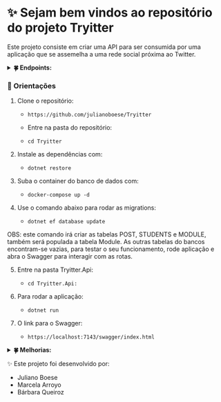 # ✨ Sejam bem vindos ao repositório do projeto Tryitter

Este projeto consiste em criar uma API para ser consumida por uma aplicação que se assemelha a uma rede social próxima ao Twitter.

<details>
<summary><strong>🍀 Endpoints:</strong></summary><br />

  - Fazer o login
  - Buscar todos os posts
  - Buscar post por id do estudante
  - Buscar último post de um estudante
  - Adicionar post
  - Atualizar post
  - Deletar post
  - Buscar todos estudantes
  - Buscar por id um estudante
  - Adicionar um estudante
  - Atualizar um estudante
  - Deletar um estudante
</details>

### 🔎 Orientações

1. Clone o repositório:

   - `https://github.com/julianoboese/Tryitter`

   - Entre na pasta do repositório:

    - `cd Tryitter`
  

2. Instale as dependências com:
   
     -  `dotnet restore`

3. Suba o container do banco de dados com:
   
     - `docker-compose up -d`

4. Use o comando abaixo para rodar as migrations:
   
   - `dotnet ef database update`
  
  OBS: este comando irá criar as tabelas POST, STUDENTS e MODULE, também será populada a tabela Module. As outras tabelas do bancos encontram-se vazias, para testar o seu funcionamento, rode aplicação e abra o Swagger para interagir com as rotas.

5. Entre na pasta Tryitter.Api:
   
   - `cd Tryitter.Api:`

6. Para rodar a aplicação:
   
   - `dotnet run`

7. O link para o Swagger:
     - `https://localhost:7143/swagger/index.html`


<details>
<summary><strong>🍀 Melhorias:</strong></summary><br />

   - Melhorar Swagger
   - Fazer o deploy da aplicação
   - Fazer possíveis melhorias de refatoração, e até mesmo implantação de novos recursos.

</details>


 ✨ Este projeto foi desenvolvido por: 
  - Juliano Boese 
  - Marcela Arroyo 
  - Bárbara Queiroz